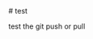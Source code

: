 
<html>
  <haed>
  # test
  </head>
  <body>
    <p>test the git push or pull</p>
    </body>
      </html>
